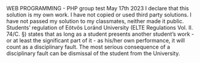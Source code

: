 <Maimona Emanuel Nzinga>
<GAU5OE>
WEB PROGRAMMING - PHP group test
May 17th 2023
I declare that this solution is my own work. I have not copied or used third party solutions. I have not passed my solution to my classmates, neither made it public. 
Students’ regulation of Eötvös Loránd University (ELTE Regulations Vol. II. 74/C. §) states that as long as a student presents another student’s work - or at least the significant part of it - as his/her own performance, it will count as a disciplinary fault. 
The most serious consequence of a disciplinary fault can be dismissal of the student from the University.